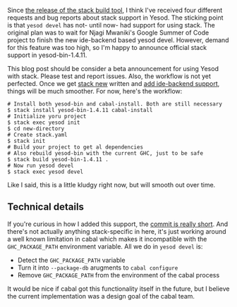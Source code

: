 Since [the release of the stack build
tool](https://www.fpcomplete.com/blog/2015/06/announcing-first-public-beta-stack),
I think I've received four different requests and bug reports about stack
support in Yesod. The sticking point is that `yesod devel` has not- until now-
had support for using stack. The original plan was to wait for Njagi Mwaniki's
Google Summer of Code project to finish the new ide-backend based yesod devel.
However, demand for this feature was too high, so I'm happy to announce
official stack support in yesod-bin-1.4.11.

This blog post should be consider a beta announcement for using Yesod with
stack. Please test and report issues. Also, the workflow is not yet perfected.
Once we get [stack new](https://github.com/commercialhaskell/stack/issues/137)
written and [add ide-backend
support](https://github.com/commercialhaskell/stack/issues/232), things will be
much smoother. For now, here's the workflow:

```
# Install both yesod-bin and cabal-install. Both are still necessary
$ stack install yesod-bin-1.4.11 cabal-install
# Initialize yoru project
$ stack exec yesod init
$ cd new-directory
# Create stack.yaml
$ stack init
# Build your project to get al dependencies
# Also rebuild yesod-bin with the current GHC, just to be safe
$ stack build yesod-bin-1.4.11 .
# Now run yesod devel
$ stack exec yesod devel
```

Like I said, this is a little kludgy right now, but will smooth out over time.

## Technical details

If you're curious in how I added this support, the [commit is really
short](https://github.com/yesodweb/yesod/commit/a7cccf2a7c5df8b26da9ea4fdcb6bac5ab3a3b75).
And there's not actually anything stack-specific in here, it's just working
around a well known limitation in cabal which makes it incompatible with the
`GHC_PACKAGE_PATH` environment variable. All we do in `yesod devel` is:

* Detect the `GHC_PACKAGE_PATH` variable
* Turn it into `--package-db` arugments to `cabal configure`
* Remove `GHC_PACKAGE_PATH` from the environment of the cabal process

It would be nice if cabal got this functionality itself in the future, but I
believe the current implementation was a design goal of the cabal team.

